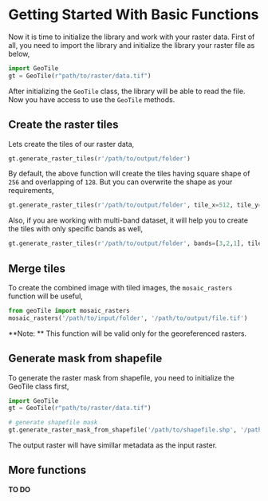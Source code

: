# Getting Started With Basic Functions

Now it is time to initialize the library and work with your raster data. First of all, you need to import the library and initialize the library your raster file as below,

```python
import GeoTile
gt = GeoTile(r"path/to/raster/data.tif")
```

After initializing the `GeoTile` class, the library will be able to read the file. Now you have access to use the `GeoTile` methods.

## Create the raster tiles

Lets create the tiles of our raster data,

```python
gt.generate_raster_tiles(r'/path/to/output/folder')
```

By default, the above function will create the tiles having square shape of `256` and overlapping of `128`. But you can overwrite the shape as your requirements,

```python
gt.generate_raster_tiles(r'/path/to/output/folder', tile_x=512, tile_y=512, stride_x=0, stride_y=0)
```

Also, if you are working with multi-band dataset, it will help you to create the tiles with only specific bands as well,

```python
gt.generate_raster_tiles(r'/path/to/output/folder', bands=[3,2,1], tile_x=512, tile_y=512, stride_x=0, stride_y=0)
```

## Merge tiles

To create the combined image with tiled images, the `mosaic_rasters` function will be useful,

```python
from geoTile import mosaic_rasters
mosaic_rasters('/path/to/input/folder', '/path/to/output/file.tif')
```

**Note: ** This function will be valid only for the georeferenced rasters.

## Generate mask from shapefile

To generate the raster mask from shapefile, you need to initialize the GeoTile class first,

```python
import GeoTile
gt = GeoTile(r"path/to/raster/data.tif")

# generate shapefile mask
gt.generate_raster_mask_from_shapefile('/path/to/shapefile.shp', '/path/to/output/file.tif')
```

The output raster will have simillar metadata as the input raster.

## More functions

**TO DO**
